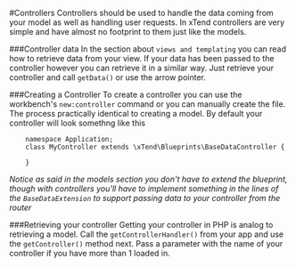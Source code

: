 #Controllers
Controllers should be used to handle the data coming from your model as well as handling user requests. In xTend controllers are very simple and have almost no footprint to them just like the models.

###Controller data
In the section about `views and templating` you can read how to retrieve data from your view. If your data has been passed to the controller however you can retrieve it in a similar way. Just retrieve your controller and call `getData()` or use the arrow pointer.

###Creating a Controller
To create a controller you can use the workbench's `new:controller` command or you can manually create the file. The process practically identical to creating a model. By default your controller will look somethng like this
```
    namespace Application;
    class MyController extends \xTend\Blueprints\BaseDataController {

    }
```

*Notice as said in the models section you don't have to extend the blueprint, though with controllers you'll have to implement something in the lines of the `BaseDataExtension` to support passing data to your controller from the router*

###Retrieving your controller
Getting your controller in PHP is analog to retrieving a model. Call the `getControllerHandler()` from your app and use the `getController()` method next. Pass a parameter with the name of your controller if you have more than 1 loaded in.
